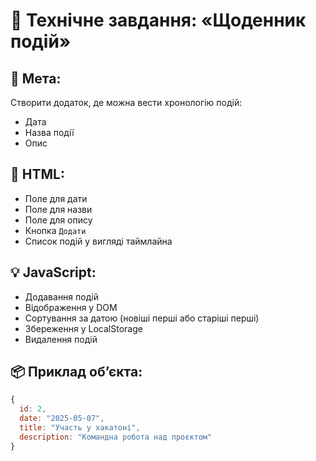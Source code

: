 # 📄 Технічне завдання: «Щоденник подій»

## 🎯 Мета:

Створити додаток, де можна вести хронологію подій:

- Дата
- Назва події
- Опис

## 🧱 HTML:

- Поле для дати
- Поле для назви
- Поле для опису
- Кнопка `Додати`
- Список подій у вигляді таймлайна

## 💡 JavaScript:

- Додавання подій
- Відображення у DOM
- Сортування за датою (новіші перші або старіші перші)
- Збереження у LocalStorage
- Видалення подій

## 📦 Приклад обʼєкта:

```js
{
  id: 2,
  date: "2025-05-07",
  title: "Участь у хакатоні",
  description: "Командна робота над проєктом"
}
```
